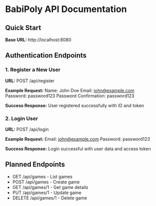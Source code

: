 ﻿# BabiPoly API Documentation

## Quick Start
**Base URL:** http://localhost:8080

## Authentication Endpoints

### 1. Register a New User
**URL:** POST /api/register

**Example Request:**
Name: John Doe
Email: john@example.com  
Password: password123
Password Confirmation: password123

**Success Response:**
User registered successfully with ID and token

### 2. Login User
**URL:** POST /api/login

**Example Request:**
Email: john@example.com
Password: password123

**Success Response:**
Login successful with user data and access token

## Planned Endpoints
- GET /api/games - List games
- POST /api/games - Create game
- GET /api/games/1 - Get game details
- PUT /api/games/1 - Update game
- DELETE /api/games/1 - Delete game
